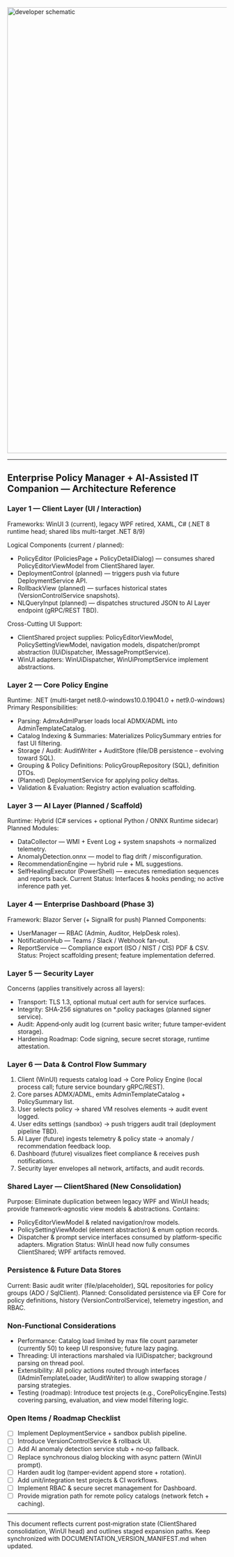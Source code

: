 <img width="1536" height="1024" alt="developer schematic" src="https://github.com/user-attachments/assets/93264a27-42bc-4822-a6ba-c8a71edc7d2e" />

---

## **Enterprise Policy Manager + AI‑Assisted IT Companion — Architecture Reference**

### Layer 1 — Client Layer (UI / Interaction)
Frameworks: WinUI 3 (current), legacy WPF retired, XAML, C# (.NET 8 runtime head; shared libs multi-target .NET 8/9)

Logical Components (current / planned):
- PolicyEditor (PoliciesPage + PolicyDetailDialog) — consumes shared PolicyEditorViewModel from ClientShared layer.
- DeploymentControl (planned) — triggers push via future DeploymentService API.
- RollbackView (planned) — surfaces historical states (VersionControlService snapshots).
- NLQueryInput (planned) — dispatches structured JSON to AI Layer endpoint (gRPC/REST TBD).

Cross-Cutting UI Support:
- ClientShared project supplies: PolicyEditorViewModel, PolicySettingViewModel, navigation models, dispatcher/prompt abstraction (IUiDispatcher, IMessagePromptService).
- WinUI adapters: WinUiDispatcher, WinUiPromptService implement abstractions.

### Layer 2 — Core Policy Engine
Runtime: .NET (multi-target net8.0-windows10.0.19041.0 + net9.0-windows)
Primary Responsibilities:
- Parsing: AdmxAdmlParser loads local ADMX/ADML into AdminTemplateCatalog.
- Catalog Indexing & Summaries: Materializes PolicySummary entries for fast UI filtering.
- Storage / Audit: AuditWriter + AuditStore (file/DB persistence – evolving toward SQL).
- Grouping & Policy Definitions: PolicyGroupRepository (SQL), definition DTOs.
- (Planned) DeploymentService for applying policy deltas.
- Validation & Evaluation: Registry action evaluation scaffolding.

### Layer 3 — AI Layer (Planned / Scaffold)
Runtime: Hybrid (C# services + optional Python / ONNX Runtime sidecar)
Planned Modules:
- DataCollector — WMI + Event Log + system snapshots -> normalized telemetry.
- AnomalyDetection.onnx — model to flag drift / misconfiguration.
- RecommendationEngine — hybrid rule + ML suggestions.
- SelfHealingExecutor (PowerShell) — executes remediation sequences and reports back.
Current Status: Interfaces & hooks pending; no active inference path yet.

### Layer 4 — Enterprise Dashboard (Phase 3)
Framework: Blazor Server (+ SignalR for push)
Planned Components:
- UserManager — RBAC (Admin, Auditor, HelpDesk roles).
- NotificationHub — Teams / Slack / Webhook fan‑out.
- ReportService — Compliance export (ISO / NIST / CIS) PDF & CSV.
Status: Project scaffolding present; feature implementation deferred.

### Layer 5 — Security Layer
Concerns (applies transitively across all layers):
- Transport: TLS 1.3, optional mutual cert auth for service surfaces.
- Integrity: SHA‑256 signatures on *.policy packages (planned signer service).
- Audit: Append‑only audit log (current basic writer; future tamper‑evident storage).
- Hardening Roadmap: Code signing, secure secret storage, runtime attestation.

### Layer 6 — Data & Control Flow Summary
1. Client (WinUI) requests catalog load -> Core Policy Engine (local process call; future service boundary gRPC/REST).
2. Core parses ADMX/ADML, emits AdminTemplateCatalog + PolicySummary list.
3. User selects policy -> shared VM resolves elements -> audit event logged.
4. User edits settings (sandbox) -> push triggers audit trail (deployment pipeline TBD).
5. AI Layer (future) ingests telemetry & policy state -> anomaly / recommendation feedback loop.
6. Dashboard (future) visualizes fleet compliance & receives push notifications.
7. Security layer envelopes all network, artifacts, and audit records.

### Shared Layer — ClientShared (New Consolidation)
Purpose: Eliminate duplication between legacy WPF and WinUI heads; provide framework‑agnostic view models & abstractions.
Contains:
- PolicyEditorViewModel & related navigation/row models.
- PolicySettingViewModel (element abstraction) & enum option records.
- Dispatcher & prompt service interfaces consumed by platform-specific adapters.
Migration Status: WinUI head now fully consumes ClientShared; WPF artifacts removed.

### Persistence & Future Data Stores
Current: Basic audit writer (file/placeholder), SQL repositories for policy groups (ADO / SqlClient).
Planned: Consolidated persistence via EF Core for policy definitions, history (VersionControlService), telemetry ingestion, and RBAC.

### Non-Functional Considerations
- Performance: Catalog load limited by max file count parameter (currently 50) to keep UI responsive; future lazy paging.
- Threading: UI interactions marshaled via IUiDispatcher; background parsing on thread pool.
- Extensibility: All policy actions routed through interfaces (IAdminTemplateLoader, IAuditWriter) to allow swapping storage / parsing strategies.
- Testing (roadmap): Introduce test projects (e.g., CorePolicyEngine.Tests) covering parsing, evaluation, and view model filtering logic.

### Open Items / Roadmap Checklist
- [ ] Implement DeploymentService + sandbox publish pipeline.
- [ ] Introduce VersionControlService & rollback UI.
- [ ] Add AI anomaly detection service stub + no‑op fallback.
- [ ] Replace synchronous dialog blocking with async pattern (WinUI prompt).
- [ ] Harden audit log (tamper‑evident append store + rotation).
- [ ] Add unit/integration test projects & CI workflows.
- [ ] Implement RBAC & secure secret management for Dashboard.
- [ ] Provide migration path for remote policy catalogs (network fetch + caching).

---

This document reflects current post‑migration state (ClientShared consolidation, WinUI head) and outlines staged expansion paths. Keep synchronized with DOCUMENTATION_VERSION_MANIFEST.md when updated.
